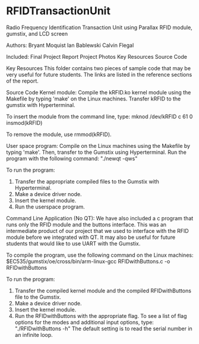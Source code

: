 RFIDTransactionUnit
===================

Radio Frequency Identification Transaction Unit using Parallax RFID module, gumstix, and LCD screen

Authors:
Bryant Moquist
Ian Bablewski
Calvin Flegal

Included:
Final Project Report
Project Photos
Key Resources
Source Code

Key Resources
This folder contains two pieces of sample code that may be very useful for future students.  The links are listed in the reference sections of the report.

Source Code
Kernel module:
Compile the kRFID.ko kernel module using the Makefile by typing 'make' on the Linux machines.  Transfer kRFID to the gumstix with Hyperterminal.  

To insert the module from the command line, type:
mknod /dev/kRFID c 61 0
insmod(kRFID)

To remove the module, use rmmod(kRFID).

User space program:
Compile on the Linux machines using the Makefile by typing 'make'.  Then, transfer to the Gumstix using Hyperterminal.  Run the program with the following command:
"./newqt -qws"

To run the program:
1. Transfer the appropriate compiled files to the Gumstix with Hyperterminal.
2. Make a device driver node.
3. Insert the kernel module.
4. Run the userspace program.

Command Line Application (No QT):
We have also included a c program that runs only the RFID module and the buttons interface.  This was an intermediate product of our project that we used to interface with the RFID module before we integrated with QT.  It may also be useful for future students that would like to use UART with the Gumstix.

To compile the program, use the following command on the Linux machines: 
$EC535/gumstix/oe/cross/bin/arm-linux-gcc RFIDwithButtons.c -o RFIDwithButtons

To run the program:
1. Transfer the compiled kernel module and the compiled RFIDwithButtons file to the Gumstix.
2. Make a device driver node.
3. Insert the kernel module.
4. Run the RFIDwithButtons with the appropriate flag.  To see a list of flag options for the modes and additional input options, type: "./RFIDwithButtons -h"  The default setting is to read the serial number in an infinite loop. 


